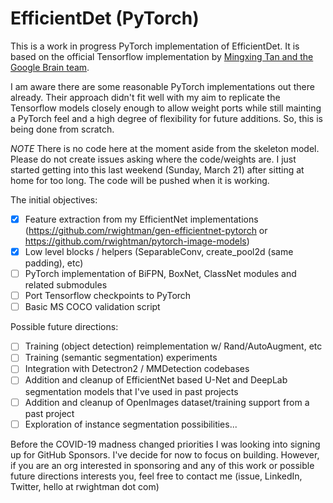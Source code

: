# EfficientDet (PyTorch)

This is a work in progress PyTorch implementation of EfficientDet. It is based on the official Tensorflow implementation by [Mingxing Tan and the Google Brain team](https://github.com/google/automl).

I am aware there are some reasonable PyTorch implementations out there already. Their approach didn't fit well with my aim to replicate the Tensorflow models closely enough to allow weight ports while still mainting a PyTorch feel and a high degree of flexibility for future additions. So, this is being done from scratch.

*NOTE* There is no code here at the moment aside from the skeleton model. Please do not create issues asking where the code/weights are. I just started getting into this last weekend (Sunday, March 21) after sitting at home for too long. The code will be pushed when it is working.

The initial objectives:
- [x] Feature extraction from my EfficientNet implementations (https://github.com/rwightman/gen-efficientnet-pytorch or https://github.com/rwightman/pytorch-image-models)
- [x] Low level blocks / helpers (SeparableConv, create_pool2d (same padding), etc)
- [ ] PyTorch implementation of BiFPN, BoxNet, ClassNet modules and related submodules
- [ ] Port Tensorflow checkpoints to PyTorch
- [ ] Basic MS COCO validation script

Possible future directions:
- [ ] Training (object detection) reimplementation w/ Rand/AutoAugment, etc
- [ ] Training (semantic segmentation) experiments
- [ ] Integration with Detectron2 / MMDetection codebases
- [ ] Addition and cleanup of EfficientNet based U-Net and DeepLab segmentation models that I've used in past projects
- [ ] Addition and cleanup of OpenImages dataset/training support from a past project
- [ ] Exploration of instance segmentation possibilities...

Before the COVID-19 madness changed priorities I was looking into signing up for GitHub Sponsors. I've decide for now to focus on building. However, if you are an org interested in sponsoring and any of this work or possible future directions interests you, feel free to contact me (issue, LinkedIn, Twitter, hello at rwightman dot com)
